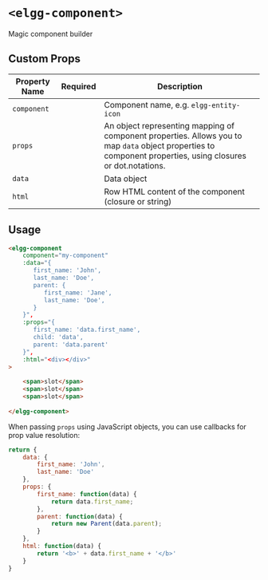 # `<elgg-component>`

Magic component builder

## Custom Props

|Property Name|Required|Description|
|---|---|---|
|`component`|   |Component name, e.g. `elgg-entity-icon`|
|`props`|   |An object representing mapping of component properties. Allows you to map `data` object properties to component properties, using closures or dot.notations. |
|`data`|   |Data object|
|`html`|   |Row HTML content of the component (closure or string)|

## Usage

```html
<elgg-component
    component="my-component"
    :data="{
       first_name: 'John',
       last_name: 'Doe',
       parent: {
          first_name: 'Jane',
          last_name: 'Doe',
       }
    }",
    :props="{
       first_name: 'data.first_name',
       child: 'data',
       parent: 'data.parent'
    }",
    :html="<div></div>"
>
    
    <span>slot</span>
    <span>slot</span>
    <span>slot</span>
    
</elgg-component>
```

When passing `props` using JavaScript objects, you can use callbacks for prop value resolution:

```javascript
return {
    data: {
        first_name: 'John',
        last_name: 'Doe'
    },
    props: {
        first_name: function(data) {
            return data.first_name;
        },
        parent: function(data) {
            return new Parent(data.parent);
        }
    },
    html: function(data) {
        return '<b>' + data.first_name + '</b>'
    }
}
```
